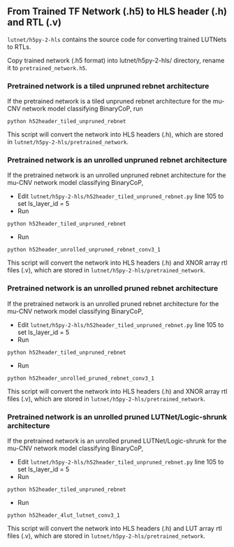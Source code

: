 ## From Trained TF Network (.h5) to HLS header (.h) and RTL (.v)

`lutnet/h5py-2-hls` contains the source code for converting trained LUTNets to RTLs.

Copy trained network (.h5 format) into lutnet/h5py-2-hls/ directory, rename it to `pretrained_network.h5`.

### Pretrained network is a tiled unpruned rebnet architecture

If the pretrained network is a tiled unpruned rebnet architecture for the mu-CNV network model classifying BinaryCoP, run

```
python h52header_tiled_unpruned_rebnet
```

This script will convert the network into HLS headers (.h), which are stored in `lutnet/h5py-2-hls/pretrained_network`.

### Pretrained network is an unrolled unpruned rebnet architecture

If the pretrained network is an unrolled unpruned rebnet architecture for the mu-CNV network model classifying BinaryCoP, 

* Edit `lutnet/h5py-2-hls/h52header_tiled_unpruned_rebnet.py` line 105 to set ls_layer_id = 5
* Run

```
python h52header_tiled_unpruned_rebnet
```

* Run

```
python h52header_unrolled_unpruned_rebnet_conv3_1
```

This script will convert the network into HLS headers (.h) and XNOR array rtl files (.v), which are stored in `lutnet/h5py-2-hls/pretrained_network`.

### Pretrained network is an unrolled pruned rebnet architecture

If the pretrained network is an unrolled pruned rebnet architecture for the mu-CNV network model classifying BinaryCoP, 

* Edit `lutnet/h5py-2-hls/h52header_tiled_unpruned_rebnet.py` line 105 to set ls_layer_id = 5
* Run

```
python h52header_tiled_unpruned_rebnet
```

* Run

```
python h52header_unrolled_pruned_rebnet_conv3_1
```

This script will convert the network into HLS headers (.h) and XNOR array rtl files (.v), which are stored in `lutnet/h5py-2-hls/pretrained_network`.

### Pretrained network is an unrolled pruned LUTNet/Logic-shrunk architecture

If the pretrained network is an unrolled pruned LUTNet/Logic-shrunk for the mu-CNV network model classifying BinaryCoP, 

* Edit `lutnet/h5py-2-hls/h52header_tiled_unpruned_rebnet.py` line 105 to set ls_layer_id = 5
* Run

```
python h52header_tiled_unpruned_rebnet
```

* Run

```
python h52header_4lut_lutnet_conv3_1
```

This script will convert the network into HLS headers (.h) and LUT array rtl files (.v), which are stored in `lutnet/h5py-2-hls/pretrained_network`.